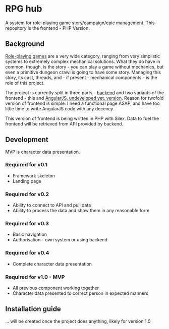 # RPG hub
A system for role-playing game story/campaign/epic management. This repository is the frontend - PHP Version.

## Background
[Role-playing games](https://en.wikipedia.org/wiki/Role-playing_game) are a very wide category, ranging from very simplistic systems to extremely complex mechanical solutions. What they do have in common, though, is the story - you can play a game without mechanics, but even a primitive dungeon crawl is going to have some story. Managing this story, its cast, threads, and - if present - mechanical components - is the role of this project.

The project is currently split in three parts - [backend](https://github.com/mikron-ia/rpg-hub-backend) and two variants of the frontend - this and [AngularJS, undeveloped yet, version](https://github.com/mikron-ia/rpg-hub-frontend). Reason for twofold version of frontend is simple: I need a functional page ASAP, and have too little time to write AngularJS code with any decency. 

This version of frontend is being written in PHP with Silex. Data to fuel the frontend will be retrieved from API provided by backend.

## Development
MVP is character data presentation.

### Required for v0.1
* Framework skeleton
* Landing page

### Required for v0.2
* Ability to connect to API and pull data
* Ability to process the data and show them in any reasonable form

### Required for v0.3
* Basic navigation
* Authorisation - own system or using backend

### Required for v0.4
* Complete character data presentation

### Required for v1.0 - MVP
* All previous component working together
* Character data presented to correct person in expected manners 

## Installation guide
... will be created once the project does anything, likely for version 1.0
